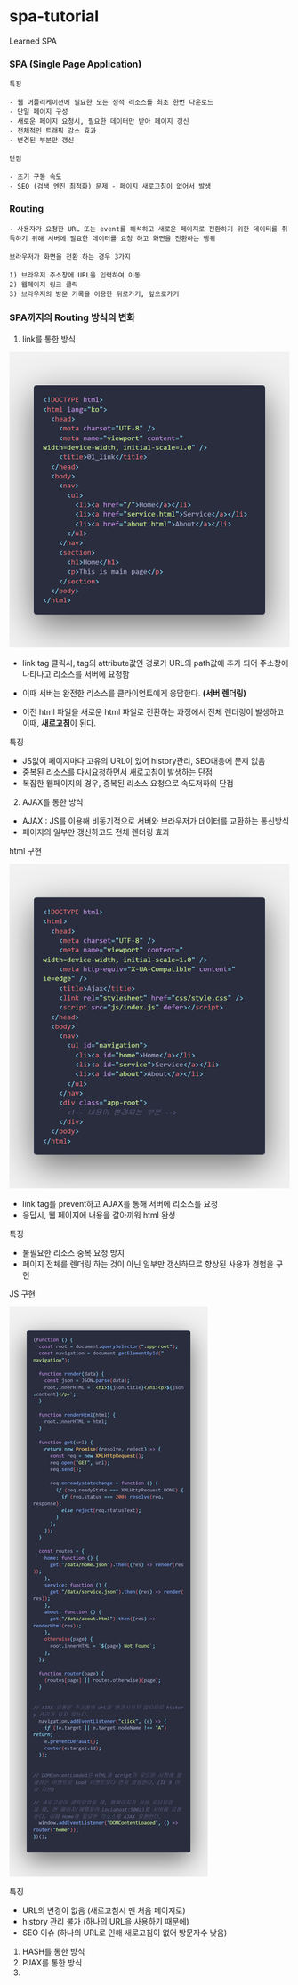 # spa-tutorial

Learned SPA

### SPA (Single Page Application)

    특징

    - 웹 어플리케이션에 필요한 모든 정적 리소스를 최초 한번 다운로드
    - 단일 페이지 구성
    - 새로운 페이지 요청시, 필요한 데이터만 받아 페이지 갱신
    - 전체적인 트래픽 감소 효과
    - 변경된 부분만 갱신

    단점

    - 초기 구동 속도
    - SEO (검색 엔진 최적화) 문제 - 페이지 새로고침이 없어서 발생

### Routing

    - 사용자가 요청한 URL 또는 event를 해석하고 새로운 페이지로 전환하기 위한 데이터를 취득하기 위해 서버에 필요한 데이터를 요청 하고 화면을 전환하는 행위

    브라우저가 화면을 전환 하는 경우 3가지

    1) 브라우저 주소창에 URL을 입력하여 이동
    2) 웹페이지 링크 클릭
    3) 브라우저의 방문 기록을 이용한 뒤로가기, 앞으로가기

### SPA까지의 Routing 방식의 변화

1. link를 통한 방식

![link_code](images/link_code.png)

- link tag 클릭시, tag의 attribute값인 경로가 URL의 path값에 추가 되어 주소창에 나타나고 리소스를 서버에 요청함

- 이때 서버는 완전한 리소스를 클라이언트에게 응답한다. **(서버 렌더링)**

- 이전 html 파일을 새로운 html 파일로 전환하는 과정에서 전체 렌더링이 발생하고 이때, **새로고침**이 된다.

특징

- JS없이 페이지마다 고유의 URL이 있어 history관리, SEO대응에 문제 없음
- 중복된 리소스를 다시요청하면서 새로고침이 발생하는 단점
- 복잡한 웹페이지의 경우, 중복된 리소스 요청으로 속도저하의 단점

2. AJAX를 통한 방식

- AJAX : JS를 이용해 비동기적으로 서버와 브라우저가 데이터를 교환하는 통신방식
- 페이지의 일부만 갱신하고도 전체 렌더링 효과

html 구현

![ajax_index](images/ajax_index.png)

- link tag를 prevent하고 AJAX를 통해 서버에 리소스를 요청
- 응답시, 웹 페이지에 내용을 갈아끼워 html 완성

특징

- 불필요한 리소스 중복 요청 방지
- 페이지 전체를 렌더링 하는 것이 아닌 일부만 갱신하므로 향상된 사용자 경험을 구현

JS 구현

![ajax_js](images/ajax_js.png)

특징

- URL의 변경이 없음 (새로고침시 맨 처음 페이지로)
- history 관리 불가 (하나의 URL을 사용하기 때문에)
- SEO 이슈 (하나의 URL로 인해 새로고침이 없어 방문자수 낮음)

1. HASH를 통한 방식
2. PJAX를 통한 방식
3.
